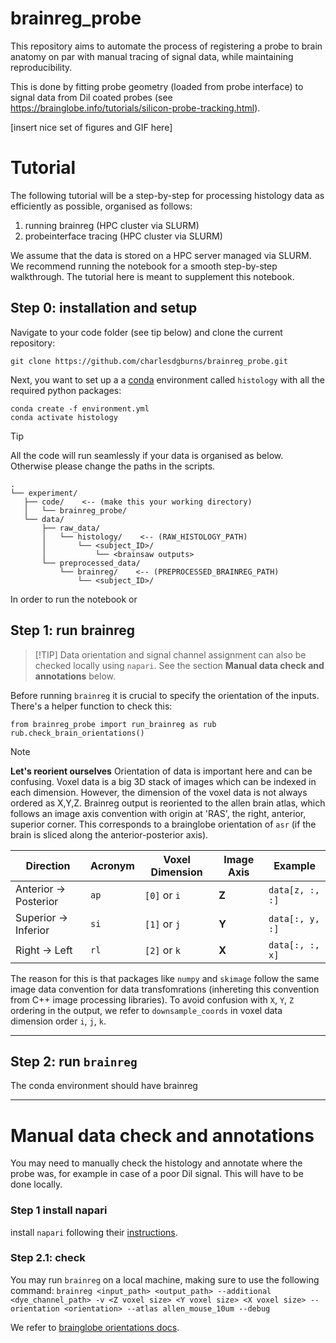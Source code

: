 # brainreg_probe
This repository aims to automate the process of registering a probe to brain anatomy on par with manual tracing of signal data, while maintaining reproducibility. 

This is done by fitting probe geometry (loaded from probe interface) to signal data from Dil coated probes (see https://brainglobe.info/tutorials/silicon-probe-tracking.html).


[insert nice set of figures and GIF here]

# Tutorial
The following tutorial will be a step-by-step for processing histology data as efficiently as possible, organised as follows:

1. running brainreg (HPC cluster via SLURM)
2. probeinterface tracing (HPC cluster via SLURM)

We assume that the data is stored on a HPC server managed via SLURM. We recommend running the notebook for a smooth step-by-step walkthrough.
The tutorial here is meant to supplement this notebook.

## Step 0: installation and setup

Navigate to your code folder (see tip below) and clone the current repository:
```
git clone https://github.com/charlesdgburns/brainreg_probe.git
```

Next, you want to set up a a [conda](https://www.anaconda.com/docs/getting-started/miniconda/install) environment called `histology` with all the required python packages:
```
conda create -f environment.yml 
conda activate histology
``` 


>[!TIP]
> All the code will run seamlessly if your data is organised as below. Otherwise please change the paths in the scripts.
>```
>.
>└── experiment/ 
>    ├── code/    <-- (make this your working directory)
>    │   └── brainreg_probe/  
>    └── data/ 
>        ├── raw_data/
>        │   └── histology/    <-- (RAW_HISTOLOGY_PATH)
>        │       └── <subject_ID>/
>        │           └── <brainsaw outputs>
>        └── preprocessed_data/
>            └── brainreg/    <-- (PREPROCESSED_BRAINREG_PATH)
>                └── <subject_ID>/ 
>```

In order to run the notebook or 
``` ```

## Step 1: run brainreg

>[!TIP] Data orientation and signal channel assignment can also be checked locally using `napari`. See the section **Manual data check and annotations** below.

Before running `brainreg` it is crucial to specify the orientation of the inputs. There's a helper function to check this:

```
from brainreg_probe import run_brainreg as rub  
rub.check_brain_orientations() 
```

> [!NOTE] 
> **Let's reorient ourselves**
> Orientation of data is important here and can be confusing. Voxel data is a big 3D stack of images which can be indexed in each dimension. However, the dimension of the voxel data is not always ordered as X,Y,Z.
>Brainreg output is reoriented to the allen brain atlas, which follows an image axis convention with origin at 'RAS', the right, anterior, superior corner. This corresponds to a brainglobe orientation of `asr` (if the brain is sliced along the anterior-posterior axis).
>
> | Direction | Acronym | Voxel Dimension | Image Axis | Example |
> |-----------|---------|-----------------|------------|---------|
> | Anterior → Posterior | `ap` | `[0]` or `i` | **Z** | `data[z, :, :]` |
> | Superior → Inferior | `si` | `[1]` or `j` | **Y** | `data[:, y, :]` |
> | Right → Left | `rl` | `[2]` or `k` | **X** | `data[:, :, x]` |
>
> The reason for this is that packages like `numpy` and `skimage` follow the same image data convention for data transfomrations (inhereting this convention from C++ image processing libraries).
> To avoid confusion with `X`, `Y`, `Z` ordering in the output, we refer to `downsample_coords` in voxel data dimension order `i`, `j`, `k`.


---
## Step 2: run `brainreg`
The conda environment should have brainreg 

---

# Manual data check and annotations
You may need to manually check the histology and annotate where the probe was, for example in case of a poor Dil signal.
This will have to be done locally.

### Step 1 install napari
install `napari` following their [instructions](https://napari.org/dev/tutorials/fundamentals/installation.html). 

### Step 2.1: check 

You may run `brainreg` on a local machine, making sure to use the following command:
```brainreg <input_path> <output_path> --additional <dye_channel_path> -v <Z voxel size> <Y voxel size> <X voxel size> --orientation <orientation> --atlas allen_mouse_10um --debug```

We refer to [brainglobe orientations docs](https://brainglobe.info/documentation/setting-up/image-definition.html).

